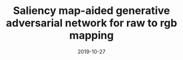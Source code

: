 ---
title: "Saliency map-aided generative adversarial network for raw to rgb mapping"
collection: publications
permalink: /publication/2019-10-27-Saliency_Map-Aided_Generative_Adversarial_Network_for_RAW_to_RGB_Mapping
excerpt: 
date: 2019-10-27
venue: 'IEEE/CVF International Conference on Computer Vision Workshop (ICCVW)'
band: 
underreview:
publisherurl: https://ieeexplore.ieee.org/abstract/document/9022028
paperurl: '/files/2019-10-27-Saliency_Map-Aided_Generative_Adversarial_Network_for_RAW_to_RGB_Mapping.pdf'
arxiv: 
authors: 'Yuzhi Zhao, Lai-Man Po, Tiantian Zhang, Zongbang Liao, Xiang Shi, Yujia Zhang, Weifeng Ou, Pengfei Xian, Jingjing Xiong, Chang Zhou, <b>Wing Yin Yu</b>'
banner: 
citation: 
code: https://github.com/zhaoyuzhi/RAW2RGB-GAN
---